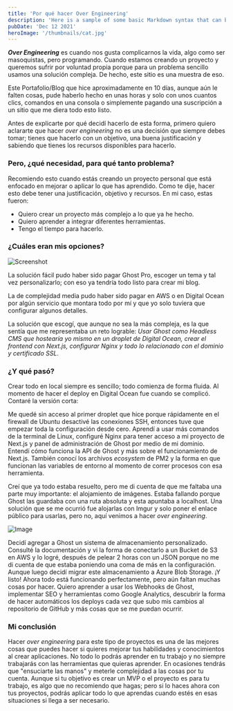 ```yaml
---
title: 'Por qué hacer Over Engineering'
description: 'Here is a sample of some basic Markdown syntax that can be used when writing Markdown content in Astro.'
pubDate: 'Dec 12 2021'
heroImage: '/thumbnails/cat.jpg'
---
```


**_Over Engineering_** es cuando nos gusta complicarnos la vida, algo como ser masoquistas, pero programando. Cuando estamos creando un proyecto y queremos sufrir por voluntad propia porque para un problema sencillo usamos una solución compleja. De hecho, este sitio es una muestra de eso.

Este Portafolio/Blog que hice aproximadamente en 10 días, aunque aún le falten cosas, pude haberlo hecho en unas horas y solo con unos cuantos clics, comandos en una consola o simplemente pagando una suscripción a un sitio que me diera todo esto listo.

Antes de explicarte por qué decidí hacerlo de esta forma, primero quiero aclararte que hacer _over engineering_ no es una decisión que siempre debes tomar; tienes que hacerlo con un objetivo, una buena justificación y sabiendo que tienes los recursos disponibles para hacerlo.

### Pero, ¿qué necesidad, para qué tanto problema?

Recomiendo esto cuando estás creando un proyecto personal que está enfocado en mejorar o aplicar lo que has aprendido. Como te dije, hacer esto debe tener una justificación, objetivo y recursos. En mi caso, estas fueron:

- Quiero crear un proyecto más complejo a lo que ya he hecho.
- Quiero aprender a integrar diferentes herramientas.
- Tengo el tiempo para hacerlo.

### ¿Cuáles eran mis opciones?

![Screenshot](https://luisliradev.azureedge.net/blog/2021/12/13121_Screenshot_1.png)

La solución fácil pudo haber sido pagar Ghost Pro, escoger un tema y tal vez personalizarlo; con eso ya tendría todo listo para crear mi blog.

La de complejidad media pudo haber sido pagar en AWS o en Digital Ocean por algún servicio que montara todo por mí y que yo solo tuviera que configurar algunos detalles.

La solución que escogí, que aunque no sea la más compleja, es la que sentía que me representaba un reto lograble: _Usar Ghost como Headless CMS que hostearía yo mismo en un droplet de Digital Ocean, crear el frontend con Next.js, configurar Nginx y todo lo relacionado con el dominio y certificado SSL_.

### ¿Y qué pasó?

Crear todo en local siempre es sencillo; todo comienza de forma fluida. Al momento de hacer el deploy en Digital Ocean fue cuando se complicó. Contaré la versión corta:

Me quedé sin acceso al primer droplet que hice porque rápidamente en el firewall de Ubuntu desactivé las conexiones SSH, entonces tuve que empezar toda la configuración desde cero. Aprendí a usar más comandos de la terminal de Linux, configuré Nginx para tener acceso a mi proyecto de Next.js y panel de administración de Ghost por medio de mi dominio. Entendí cómo funciona la API de Ghost y más sobre el funcionamiento de Next.js. También conocí los archivos _ecosystem_ de PM2 y la forma en que funcionan las variables de entorno al momento de correr procesos con esa herramienta.

Creí que ya todo estaba resuelto, pero me di cuenta de que me faltaba una parte muy importante: el alojamiento de imágenes. Estaba fallando porque Ghost las guardaba con una ruta absoluta y esta apuntaba a localhost. Una solución que se me ocurrió fue alojarlas con Imgur y solo poner el enlace público para usarlas, pero no, aquí venimos a hacer _over engineering_.

![Image](https://luisliradev.azureedge.net/blog/2021/12/13119_ab67616d0000b273950359444321d635b59838b3.jpg)

Decidí agregar a Ghost un sistema de almacenamiento personalizado. Consulté la documentación y vi la forma de conectarlo a un Bucket de S3 en AWS y lo logré, después de pelear 2 horas con un JSON porque no me di cuenta de que estaba poniendo una coma de más en la configuración. Aunque luego decidí migrar este almacenamiento a Azure Blob Storage. ¡Y listo! Ahora todo está funcionando perfectamente, pero aún faltan muchas cosas por hacer. Quiero aprender a usar los Webhooks de Ghost, implementar SEO y herramientas como Google Analytics, descubrir la forma de hacer automáticos los deploys cada vez que subo mis cambios al repositorio de GitHub y más cosas que se me puedan ocurrir.

### Mi conclusión

Hacer _over engineering_ para este tipo de proyectos es una de las mejores cosas que puedes hacer si quieres mejorar tus habilidades y conocimientos al crear aplicaciones. No todo lo podrás aprender en tu trabajo y no siempre trabajarás con las herramientas que quieras aprender. En ocasiones tendrás que "ensuciarte las manos" y meterle complejidad a las cosas por tu cuenta. Aunque si tu objetivo es crear un MVP o el proyecto es para tu trabajo, es algo que no recomiendo que hagas; pero si lo haces ahora con tus proyectos, podrás aplicar todo lo que aprendas cuando estés en esas situaciones si llega a ser necesario.
